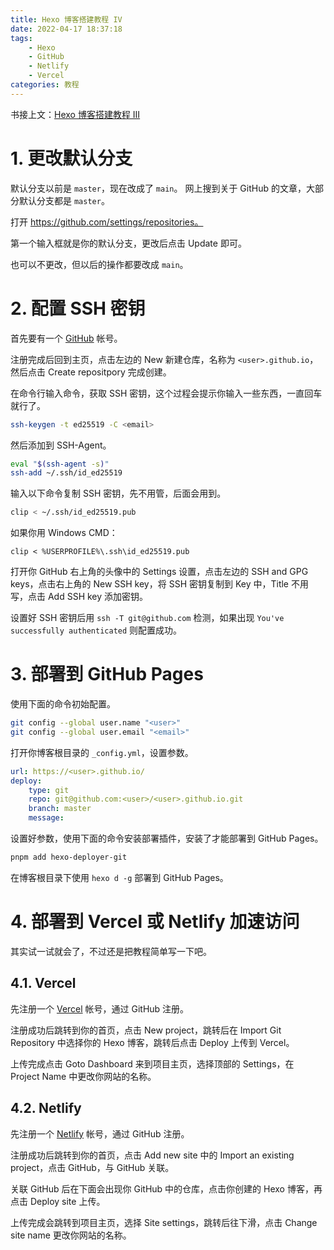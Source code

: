 ```yaml
---
title: Hexo 博客搭建教程 IV
date: 2022-04-17 18:37:18
tags:
    - Hexo
    - GitHub
    - Netlify
    - Vercel
categories: 教程
---
```


书接上文：[Hexo 博客搭建教程 III](/2022/04/17/hexo-blog-3)

<!-- more -->

# 1. 更改默认分支

默认分支以前是 `master`，现在改成了 `main`。
网上搜到关于 GitHub 的文章，大部分默认分支都是 `master`。

打开 https://github.com/settings/repositories。

第一个输入框就是你的默认分支，更改后点击 Update 即可。

也可以不更改，但以后的操作都要改成 `main`。

# 2. 配置 SSH 密钥

首先要有一个 [GitHub](https://github.com) 帐号。

注册完成后回到主页，点击左边的 New 新建仓库，名称为 `<user>.github.io`，然后点击 Create repositpory 完成创建。

在命令行输入命令，获取 SSH 密钥，这个过程会提示你输入一些东西，一直回车就行了。

```bash
ssh-keygen -t ed25519 -C <email>
```

然后添加到 SSH-Agent。

```bash
eval "$(ssh-agent -s)"
ssh-add ~/.ssh/id_ed25519
```

输入以下命令复制 SSH 密钥，先不用管，后面会用到。

```bash
clip < ~/.ssh/id_ed25519.pub
```

如果你用 Windows CMD：

```batch
clip < %USERPROFILE%\.ssh\id_ed25519.pub
```

打开你 GitHub 右上角的头像中的 Settings 设置，点击左边的 SSH and GPG keys，点击右上角的 New SSH key，将 SSH 密钥复制到 Key 中，Title 不用写，点击 Add SSH key 添加密钥。

设置好 SSH 密钥后用 `ssh -T git@github.com` 检测，如果出现 `You've successfully authenticated` 则配置成功。

# 3. 部署到 GitHub Pages

使用下面的命令初始配置。

```bash
git config --global user.name "<user>"
git config --global user.email "<email>"
```

打开你博客根目录的 `_config.yml`，设置参数。

```yaml
url: https://<user>.github.io/
deploy:
    type: git
    repo: git@github.com:<user>/<user>.github.io.git
    branch: master
    message:
```

设置好参数，使用下面的命令安装部署插件，安装了才能部署到 GitHub Pages。

```bash
pnpm add hexo-deployer-git
```

在博客根目录下使用 `hexo d -g` 部署到 GitHub Pages。

# 4. 部署到 Vercel 或 Netlify 加速访问

其实试一试就会了，不过还是把教程简单写一下吧。

## 4.1. Vercel

先注册一个 [Vercel](https://vercel.com/login) 帐号，通过 GitHub 注册。

注册成功后跳转到你的首页，点击 New project，跳转后在 Import Git Repository 中选择你的 Hexo 博客，跳转后点击 Deploy 上传到 Vercel。

上传完成点击 Goto Dashboard 来到项目主页，选择顶部的 Settings，在 Project Name 中更改你网站的名称。

## 4.2. Netlify

先注册一个 [Netlify](https://app.netlify.com/) 帐号，通过 GitHub 注册。

注册成功后跳转到你的首页，点击 Add new site 中的 Import an existing project，点击 GitHub，与 GitHub 关联。

关联 GitHub 后在下面会出现你 GitHub 中的仓库，点击你创建的 Hexo 博客，再点击 Deploy site 上传。

上传完成会跳转到项目主页，选择 Site settings，跳转后往下滑，点击 Change site name 更改你网站的名称。
